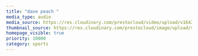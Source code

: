 ```yaml
---
title: "dave peach "
media_type: audio
media_source: https://res.cloudinary.com/prestocloud/video/upload/v1642470793/dave-peach-web-netlify-cms/PA_Realz_nlkuga.mp3
thumbnail_source: https://res.cloudinary.com/prestocloud/image/upload/v1642470716/dave-peach-web-netlify-cms/IMG_0276_aozom3.jpg
homepage_visible: true
priority: 10000
category: sports
---
```

